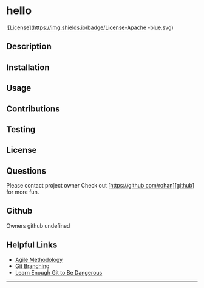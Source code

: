 # hello
  
  ![License](https://img.shields.io/badge/License-Apache -blue.svg)

  ## Description
 
  
  ## Installation
 
  
  ## Usage
 
  
  ##  Contributions
 

  ## Testing


  ## License
  

 ## Questions
 Please contact project owner
 Check out [https://github.com/rohan][github] for more fun.

 ## Github
 Owners github
 undefined






  ## Helpful Links
  * [Agile Methodology](https://en.wikipedia.org/wiki/Agile_software_development)
  * [Git Branching](https://git-scm.com/book/en/v2/Git-Branching-Branching-Workflows)
  * [Learn Enough Git to Be Dangerous](https://www.learnenough.com/git-tutorial/getting_started)
  
  - - -
 

